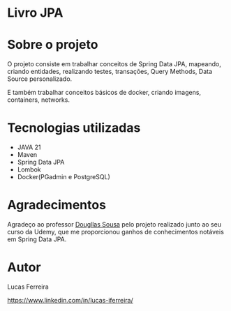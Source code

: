 # Livro JPA
# Sobre o projeto

O projeto consiste em trabalhar conceitos de Spring Data JPA, mapeando, criando entidades, realizando testes, transações, Query Methods, Data Source personalizado. 

E também trabalhar conceitos básicos de docker, criando imagens, containers, networks.

# Tecnologias utilizadas

- JAVA 21
- Maven
- Spring Data JPA
- Lombok
- Docker(PGadmin e PostgreSQL) 

# Agradecimentos
Agradeço ao professor [Dougllas Sousa](https://www.linkedin.com/in/dougllasfps/) pelo projeto realizado junto ao seu curso da Udemy, que me proporcionou ganhos de conhecimentos notáveis em Spring Data JPA.

# Autor

Lucas Ferreira

https://www.linkedin.com/in/lucas-iferreira/
